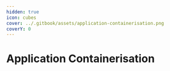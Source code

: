 ```yaml
---
hidden: true
icon: cubes
cover: ../.gitbook/assets/application-containerisation.png
coverY: 0
---
```


# Application Containerisation

